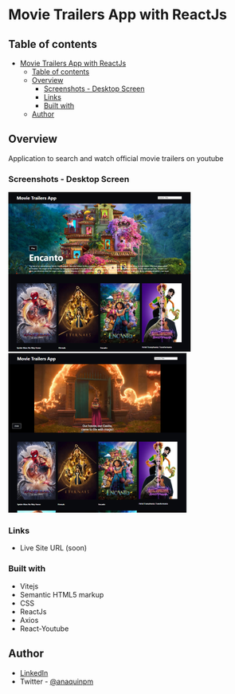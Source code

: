 # Movie Trailers App with ReactJs

## Table of contents

- [Movie Trailers App with ReactJs](#movie-trailers-app-with-reactjs)
  - [Table of contents](#table-of-contents)
  - [Overview](#overview)
    - [Screenshots - Desktop Screen](#screenshots---desktop-screen)
    - [Links](#links)
    - [Built with](#built-with)
  - [Author](#author)

## Overview

Application to search and watch official movie trailers on youtube

### Screenshots - Desktop Screen

![](movietrailersapp.PNG)
![](movietrailersappplayer.PNG)

### Links

- Live Site URL (soon)

### Built with

- Vitejs
- Semantic HTML5 markup
- CSS
- ReactJs
- Axios
- React-Youtube

## Author

- [LinkedIn](https://www.linkedin.com/in/pablo-mart%C3%ADn-anaqu%C3%ADn-24b28825/)
- Twitter - [@anaquinpm](https://www.twitter.com/anaquinpm)

